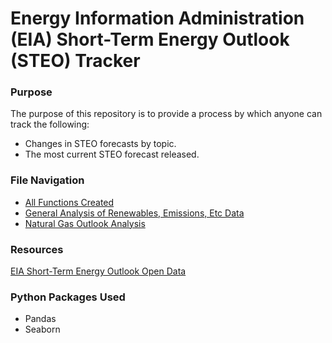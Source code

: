 # Energy Information Administration (EIA) Short-Term Energy Outlook (STEO) Tracker

### Purpose
The purpose of this repository is to provide a process by which anyone can track the following: 
- Changes in STEO forecasts by topic.
- The most current STEO forecast released.

### File Navigation
- [All Functions Created](https://github.com/aangelsalazarr/eia_steo_tracker/blob/main/functions.py)
- [General Analysis of Renewables, Emissions, Etc Data](https://github.com/aangelsalazarr/eia_steo_tracker/blob/main/analysis.ipynb)
- [Natural Gas Outlook Analysis](https://github.com/aangelsalazarr/eia_steo_tracker/blob/main/natural_gas_anaysis.ipynb)

### Resources
[EIA Short-Term Energy Outlook Open Data](https://www.eia.gov/opendata/browser/steo)

### Python Packages Used
- Pandas
- Seaborn

